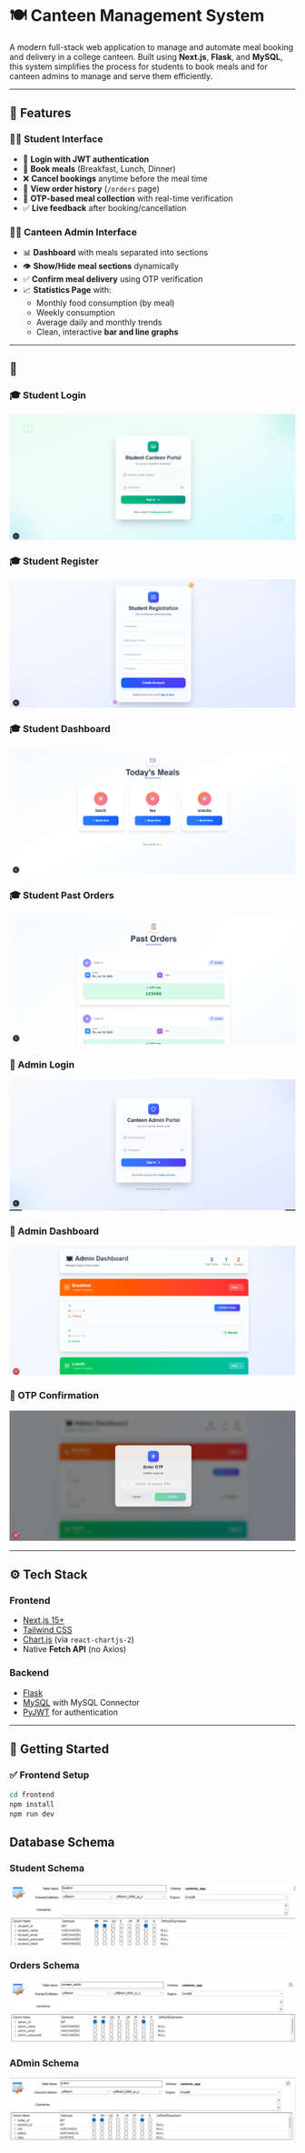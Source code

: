 # 🍽️ Canteen Management System

A modern full-stack web application to manage and automate meal booking and delivery in a college canteen. Built using **Next.js**, **Flask**, and **MySQL**, this system simplifies the process for students to book meals and for canteen admins to manage and serve them efficiently.

---

## 🧩 Features

### 👨‍🎓 Student Interface
- 🔐 **Login with JWT authentication**
- 📅 **Book meals** (Breakfast, Lunch, Dinner)
- ❌ **Cancel bookings** anytime before the meal time
- 🧾 **View order history** (`/orders` page)
- 🔢 **OTP-based meal collection** with real-time verification
- ✅ **Live feedback** after booking/cancellation

### 🧑‍🍳 Canteen Admin Interface
- 📊 **Dashboard** with meals separated into sections
- 👁️ **Show/Hide meal sections** dynamically
- ✅ **Confirm meal delivery** using OTP verification
- 📈 **Statistics Page** with:
  - Monthly food consumption (by meal)
  - Weekly consumption
  - Average daily and monthly trends
  - Clean, interactive **bar and line graphs**

---

## 📸 


### 🎓 Student Login
![Student Login](./students_canteen_login.png)

### 🎓 Student Register
![Student Register](./students_canteen_register.png)

### 🎓 Student Dashboard
![Student Dashboard](./student_dashboard.png)

### 🎓 Student Past Orders
![Student Past orders](./students_past_orders.png)

### 🍳 Admin Login
![Admin Login](./canteen_admin_login.png)

### 🍳 Admin Dashboard
![Admin Dashboard](./admin_dashboard.png)

### 🔐 OTP Confirmation
![Admin OTP Confirmation](./admin_dashboard_otp.png)

---

## ⚙️ Tech Stack

### Frontend
- [Next.js 15+](https://nextjs.org/)
- [Tailwind CSS](https://tailwindcss.com/)
- [Chart.js](https://www.chartjs.org/) (via `react-chartjs-2`)
- Native **Fetch API** (no Axios)

### Backend
- [Flask](https://flask.palletsprojects.com/)
- [MySQL](https://www.mysql.com/) with MySQL Connector
- [PyJWT](https://pyjwt.readthedocs.io/en/stable/) for authentication

---

## 🚀 Getting Started

### ✅ Frontend Setup

```bash
cd frontend
npm install
npm run dev
```

## Database Schema 

### Student Schema
![Student Dashboard](./student_schema.png)

### Orders Schema
![Student Dashboard](./admin_schema.png)

### ADmin Schema
![Student Dashboard](./orders_schema.png)